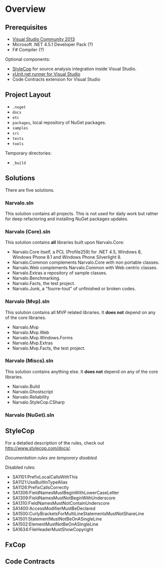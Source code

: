 Overview
==========

Prerequisites
-------------

- [Visual Studio Community 2013](http://msdn.microsoft.com/en-us/visual-studio-community-vs.aspx)
- Microsoft .NET 4.5.1 Developer Pack (?)
- F# Compiler (?)

Optional components:
- [StyleCop](http://stylecop.codeplex.com) for source analysis integration
  inside Visual Studio.
- [xUnit.net runner for Visual Studio](https://visualstudiogallery.msdn.microsoft.com/463c5987-f82b-46c8-a97e-b1cde42b9099)
- Code Contracts extension for Visual Studio


Project Layout
--------------

- `.nuget`
- `docs`
- `etc`
- `packages`, local repository of NuGet packages.
- `samples`
- `src`
- `tests`
- `tools`

Temporary directories:
- `_build`


Solutions
---------

There are five solutions.

### Narvalo.sln

This solution contains all projects. This is not used for daily work but rather
for deep refactoring and installing NuGet packages updates.

### Narvalo (Core).sln

This solution contains **all** libraries built upon Narvalo.Core:
- Narvalo.Core itself, a PCL (Profile259) for .NET 4.5, Windows 8, Windows
  Phone 8.1 and Windows Phone Silverlight 8.
- Narvalo.Common complements Narvalo.Core with non portable classes.
- Narvalo.Web complements Narvalo.Common with Web centric classes.
- Narvalo.Extras a repository of sample classes.
- Narvalo.Benchmarking.
- Narvalo.Facts, the test project.
- Narvalo.Junk, a "fourre-tout" of unfinished or broken codes.

### Narvalo (Mvp).sln

This solution contains all MVP related libraries. It **does not** depend on any
of the core libraries.
- Narvalo.Mvp
- Narvalo.Mvp.Web
- Narvalo.Mvp.Windows.Forms
- Narvalo.Mvp.Extras
- Narvalo.Mvp.Facts, the test project.

### Narvalo (Miscs).sln

This solution contains anything else. It **does not** depend on any
of the core libraries.
- Narvalo.Build
- Narvalo.Ghostscript
- Narvalo.Reliability
- Narvalo.StyleCop.CSharp

### Narvalo (NuGet).sln


StyleCop
--------

For a detailed description of the rules, check out http://www.stylecop.com/docs/.

_Documentation rules are temporary disabled._

Disabled rules:
- SA1101:PrefixLocalCallsWithThis
- SA1121:UseBuiltInTypeAlias
- SA1126:PrefixCallsCorrectly
- SA1306:FieldNamesMustBeginWithLowerCaseLetter
- SA1309:FieldNamesMustNotBeginWithUnderscore
- SA1310:FieldNamesMustNotContainUnderscore
- SA1400:AccessModifierMustBeDeclared
- SA1500:CurlyBracketsForMultiLineStatementsMustNotShareLine
- SA1501:StatementMustNotBeOnASingleLine
- SA1502:ElementMustNotBeOnASingleLine
- SA1634:FileHeaderMustShowCopyright
    
  
FxCop
-----


Code Contracts
--------------



